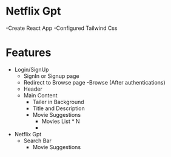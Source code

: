 # Netflix Gpt

-Create React App
-Configured Tailwind Css

# Features

- Login/SignUp
  - SignIn or Signup page
  - Redirect to Browse page
    -Browse (After authentications)
  - Header
  - Main Content
    - Tailer in Background
    - Title and Description
    - Movie Suggestions
      - Movies List \* N
      -
- Netflix Gpt
  - Search Bar
    - Movie Suggestions
